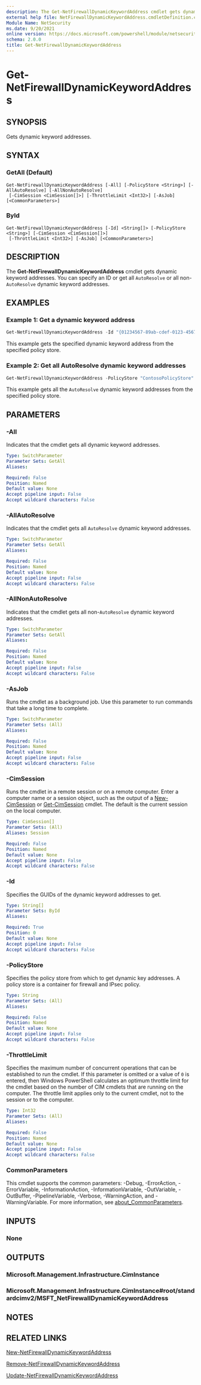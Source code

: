 ```yaml
---
description: The Get-NetFirewallDynamicKeywordAddress cmdlet gets dynamic keyword addresses.
external help file: NetFirewallDynamicKeywordAddress.cmdletDefinition.cdxml-help.xml
Module Name: NetSecurity
ms.date: 9/20/2021
online version: https://docs.microsoft.com/powershell/module/netsecurity/get-netfirewalldynamickeywordaddress?view=windowsserver2022-ps&wt.mc_id=ps-gethelp
schema: 2.0.0
title: Get-NetFirewallDynamicKeywordAddress
---
```


# Get-NetFirewallDynamicKeywordAddress

## SYNOPSIS
Gets dynamic keyword addresses.

## SYNTAX

### GetAll (Default)
```
Get-NetFirewallDynamicKeywordAddress [-All] [-PolicyStore <String>] [-AllAutoResolve] [-AllNonAutoResolve]
 [-CimSession <CimSession[]>] [-ThrottleLimit <Int32>] [-AsJob] [<CommonParameters>]
```

### ById
```
Get-NetFirewallDynamicKeywordAddress [-Id] <String[]> [-PolicyStore <String>] [-CimSession <CimSession[]>]
 [-ThrottleLimit <Int32>] [-AsJob] [<CommonParameters>]
```

## DESCRIPTION
The **Get-NetFirewallDynamicKeywordAddress** cmdlet gets dynamic keyword addresses.
You can specify an ID or get all `AutoResolve` or all non-`AutoResolve` dynamic keyword addresses.

## EXAMPLES

### Example 1: Get a dynamic keyword address
```powershell
Get-NetFirewallDynamicKeywordAddress -Id "{01234567-89ab-cdef-0123-456789abcdef}" -PolicyStore "ContosoPolicyStore"
```

This example gets the specified dynamic keyword address from the specified policy store.

### Example 2: Get all AutoResolve dynamic keyword addresses
```powershell
Get-NetFirewallDynamicKeywordAddress -PolicyStore "ContosoPolicyStore" -AllAutoResolve
```

This example gets all the `AutoResolve` dynamic keyword addresses from the specified policy store.

## PARAMETERS

### -All
Indicates that the cmdlet gets all dynamic keyword addresses.

```yaml
Type: SwitchParameter
Parameter Sets: GetAll
Aliases:

Required: False
Position: Named
Default value: None
Accept pipeline input: False
Accept wildcard characters: False
```

### -AllAutoResolve
Indicates that the cmdlet gets all `AutoResolve` dynamic keyword addresses.

```yaml
Type: SwitchParameter
Parameter Sets: GetAll
Aliases:

Required: False
Position: Named
Default value: None
Accept pipeline input: False
Accept wildcard characters: False
```

### -AllNonAutoResolve
Indicates that the cmdlet gets all non-`AutoResolve` dynamic keyword addresses.

```yaml
Type: SwitchParameter
Parameter Sets: GetAll
Aliases:

Required: False
Position: Named
Default value: None
Accept pipeline input: False
Accept wildcard characters: False
```

### -AsJob
Runs the cmdlet as a background job. Use this parameter to run commands that take a long time to complete.

```yaml
Type: SwitchParameter
Parameter Sets: (All)
Aliases:

Required: False
Position: Named
Default value: None
Accept pipeline input: False
Accept wildcard characters: False
```

### -CimSession
Runs the cmdlet in a remote session or on a remote computer.
Enter a computer name or a session object, such as the output of a [New-CimSession](https://go.microsoft.com/fwlink/p/?LinkId=227967) or [Get-CimSession](https://go.microsoft.com/fwlink/p/?LinkId=227966) cmdlet.
The default is the current session on the local computer.

```yaml
Type: CimSession[]
Parameter Sets: (All)
Aliases: Session

Required: False
Position: Named
Default value: None
Accept pipeline input: False
Accept wildcard characters: False
```

### -Id
Specifies the GUIDs of the dynamic keyword addresses to get.

```yaml
Type: String[]
Parameter Sets: ById
Aliases:

Required: True
Position: 0
Default value: None
Accept pipeline input: False
Accept wildcard characters: False
```

### -PolicyStore
Specifies the policy store from which to get dynamic key addresses. 
A policy store is a container for firewall and IPsec policy.

```yaml
Type: String
Parameter Sets: (All)
Aliases:

Required: False
Position: Named
Default value: None
Accept pipeline input: False
Accept wildcard characters: False
```

### -ThrottleLimit
Specifies the maximum number of concurrent operations that can be established to run the cmdlet.
If this parameter is omitted or a value of `0` is entered, then Windows PowerShell calculates an optimum throttle limit for the cmdlet based on the number of CIM cmdlets that are running on the computer.
The throttle limit applies only to the current cmdlet, not to the session or to the computer.

```yaml
Type: Int32
Parameter Sets: (All)
Aliases:

Required: False
Position: Named
Default value: None
Accept pipeline input: False
Accept wildcard characters: False
```

### CommonParameters
This cmdlet supports the common parameters: -Debug, -ErrorAction, -ErrorVariable, -InformationAction, -InformationVariable, -OutVariable, -OutBuffer, -PipelineVariable, -Verbose, -WarningAction, and -WarningVariable. For more information, see [about_CommonParameters](http://go.microsoft.com/fwlink/?LinkID=113216).

## INPUTS

### None

## OUTPUTS

### Microsoft.Management.Infrastructure.CimInstance

### Microsoft.Management.Infrastructure.CimInstance#root/standardcimv2/MSFT_NetFirewallDynamicKeywordAddress

## NOTES

## RELATED LINKS

[New-NetFirewallDynamicKeywordAddress](New-NetFirewallDynamicKeywordAddress.md)

[Remove-NetFirewallDynamicKeywordAddress](Remove-NetFirewallDynamicKeywordAddress.md)

[Update-NetFirewallDynamicKeywordAddress](Update-NetFirewallDynamicKeywordAddress.md)
